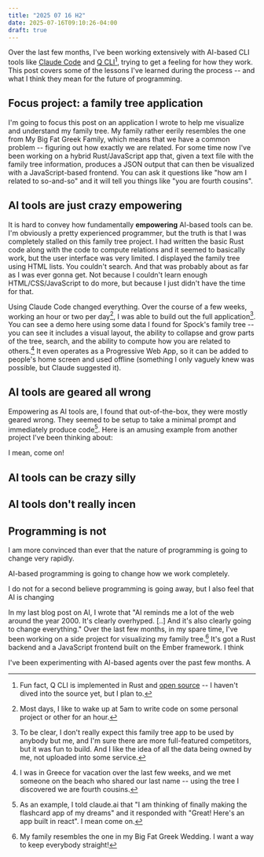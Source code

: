```yaml
---
title: "2025 07 16 H2"
date: 2025-07-16T09:10:26-04:00
draft: true
---
```


Over the last few months, I've been working extensively with AI-based CLI tools like [Claude Code][] and [Q CLI][][^qoss], trying to get a feeling for how they work. This post covers some of the lessons I've learned during the process -- and what I think they mean for the future of programming.

[Claude Code]: https://www.anthropic.com/claude-code

[Q CLI]: https://docs.aws.amazon.com/amazonq/latest/qdeveloper-ug/command-line.html

[^qoss]: Fun fact, Q CLI is implemented in Rust and [open source](https://github.com/aws/amazon-q-developer-cli) -- I haven't dived into the source yet, but I plan to.

## Focus project: a family tree application

I'm going to focus this post on an application I wrote to help me visualize and understand my family tree. My family rather eerily resembles the one from My Big Fat Greek Family, which means that we have a common problem -- figuring out how exactly we are related. For some time now I've been working on a hybrid Rust/JavaScript app that, given a text file with the family tree information, produces a JSON output that can then be visualized with a JavaScript-based frontend. You can ask it questions like "how am I related to so-and-so" and it will tell you things like "you are fourth cousins".

## AI tools are just crazy empowering

It is hard to convey how fundamentally **empowering** AI-based tools can be. I'm obviously a pretty experienced programmer, but the truth is that I was completely stalled on this family tree project. I had written the basic Rust code along with the code to compute relations and it seemed to basically work, but the user interface was very limited. I displayed the family tree using HTML lists. You couldn't search. And that was probably about as far as I was ever gonna get. Not because I couldn't learn enough HTML/CSS/JavaScript to do more, but because I just didn't have the time for that.

Using Claude Code changed everything. Over the course of a few weeks, working an hour or two per day[^5am], I was able to build out the full application[^forme]. You can see a demo here using some data I found for Spock's family tree -- you can see it includes a visual layout, the ability to collapse and grow parts of the tree, search, and the ability to compute how you are related to others.[^coach] It even operates as a Progressive Web App, so it can be added to people's home screen and used offline (something I only vaguely knew was possible, but Claude suggested it).

[^5am]: Most days, I like to wake up at 5am to write code on some personal project or other for an hour.

[^coach]: I was in Greece for vacation over the last few weeks, and we met someone on the beach who shared our last name -- using the tree I discovered we are fourth cousins.

[^forme]: To be clear, I don't really expect this family tree app to be used by anybody but me, and I'm sure there are more full-featured competitors, but it was fun to build. And I like the idea of all the data being owned by me, not uploaded into some service.

## AI tools are geared all wrong

Empowering as AI tools are, I found that out-of-the-box, they were mostly geared wrong. They seemed to be setup to take a minimal prompt and immediately produce code[^flashcard]. Here is an amusing example from another project I've been thinking about:

[^flashcard]: As an example, I told claude.ai that "I am thinking of finally making the flashcard app of my dreams"[^dreams] and it responded with "Great! Here's an app built in react". I mean come on. 

[^dreams]: I basically hate all language learning apps. None of them work the way I want. I've tried to just get over it and use one of the standard offerings but I just can't take it.



I mean, come on!

## AI tools can be crazy silly

## AI tools don't really incen



## Programming is not 

I am more convinced than ever that the nature of programming is going to change very rapidly. 

AI-based programming is going to change how we work completely. 

I do not for a second believe programming is going away, but I also feel that AI is changing 

In my last blog post on AI, I wrote that "AI reminds me a lot of the web around the year 2000. It's clearly overhyped. [..] And it's also clearly going to change everything." Over the last few months, in my spare time, I've been working on a side project for visualizing my family tree.[^greece] It's got a Rust backend and a JavaScript frontend built on the Ember framework. I think 

[^greece]: My family resembles the one in my Big Fat Greek Wedding. I want a way to keep everybody straight!

I've been experimenting with AI-based agents over the past few months. A